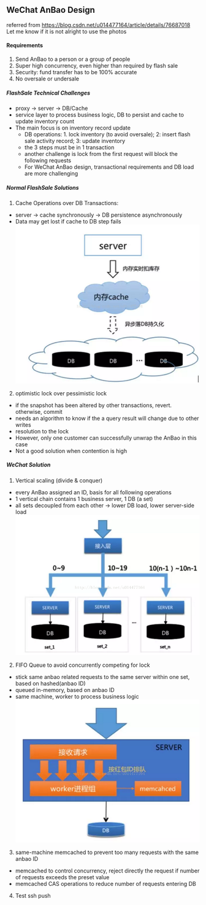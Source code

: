 ## WeChat AnBao Design
referred from https://blog.csdn.net/u014477164/article/details/76687018
Let me know if it is not alright to use the photos
#### Requirements
1. Send AnBao to a person or a group of people
2. Super high concurrency, even higher than required by flash sale
3. Security: fund transfer has to be 100% accurate
4. No oversale or undersale

##### FlashSale Technical Challenges
- proxy -> server -> DB/Cache
- service layer to process business logic, DB to persist and cache to update inventory count
- The main focus is on inventory record update
  - DB operations: 1. lock inventory (to avoid oversale); 2: insert flash sale activity record; 3: update inventory
  - the 3 steps must be in 1 transaction
  - another challenge is lock from the first request will block the following requests
  - For WeChat AnBao design, transactional requirements and DB load are more challenging

##### Normal FlashSale Solutions
1. Cache Operations over DB Transactions:
  - server -> cache synchronously -> DB persistence asynchronously
  - Data may get lost if cache to DB step fails
![pic](./flash.png)
2. optimistic lock over pessimistic lock
  - if the snapshot has been altered by other transactions, revert. otherwise, commit
  - needs an algorithm to know if the a query result will change due to other writes
  - resolution to the lock
  - However, only one customer can successfully unwrap the AnBao in this case
  - Not a good solution when contention is high

##### WeChat Solution
1. Vertical scaling (divide & conquer)
  - every AnBao assigned an ID, basis for all following operations
  - 1 vertical chain contains 1 business server, 1 DB (a set)
  - all sets decoupled from each other -> lower DB load, lower server-side load
![pic](./set.png)
2. FIFO Queue to avoid concurrently competing for lock
  - stick same anbao related requests to the same server within one set, based on hashed(anbao ID)
  - queued in-memory, based on anbao ID
  - same machine, worker to process business logic
![pic](./queue.png)
3. same-machine memcached to prevent too many requests with the same anbao ID
  - memcached to control concurrency, reject directly the request if number of requests exceeds the preset value
  - memcached CAS operations to reduce number of requests entering DB
4. Test ssh push